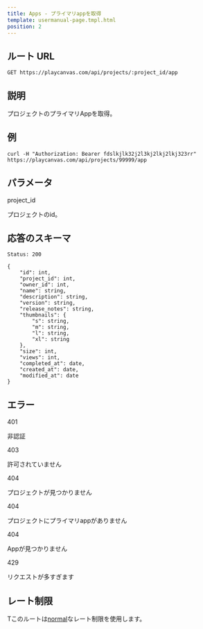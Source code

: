 ```yaml
---
title: Apps - プライマリappを取得
template: usermanual-page.tmpl.html
position: 2
---
```


## ルート URL

```none
GET https://playcanvas.com/api/projects/:project_id/app
```

## 説明

プロジェクトのプライマリAppを取得。

## 例

```none
curl -H "Authorization: Bearer fdslkjlk32j2l3kj2lkj2lkj323rr" https://playcanvas.com/api/projects/99999/app
```

## パラメータ

<div class="params">
<div class="parameter"><span class="param">project_id</span><p>プロジェクトのid。</p></div>
</div>

## 応答のスキーマ

```none
Status: 200
```

```none
{
    "id": int,
    "project_id": int,
    "owner_id": int,
    "name": string,
    "description": string,
    "version": string,
    "release_notes": string,
    "thumbnails": {
        "s": string,
        "m": string,
        "l": string,
        "xl": string
    },
    "size": int,
    "views": int,
    "completed_at": date,
    "created_at": date,
    "modified_at": date
}
```

## エラー

<div class="params">
<div class="parameter"><span class="param">401</span><p>非認証</p></div>
<div class="parameter"><span class="param">403</span><p>許可されていません</p></div>
<div class="parameter"><span class="param">404</span><p>プロジェクトが見つかりません</p></div>
<div class="parameter"><span class="param">404</span><p>プロジェクトにプライマリappがありません</p></div>
<div class="parameter"><span class="param">404</span><p>Appが見つかりません</p></div>
<div class="parameter"><span class="param">429</span><p>リクエストが多すぎます</p></div>
</div>

## レート制限

Tこのルートは[normal][1]なレート制限を使用します。

[1]: /user-manual/api#rate-limiting

